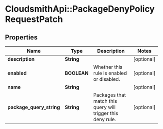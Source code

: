 # CloudsmithApi::PackageDenyPolicyRequestPatch

## Properties
Name | Type | Description | Notes
------------ | ------------- | ------------- | -------------
**description** | **String** |  | [optional] 
**enabled** | **BOOLEAN** | Whether this rule is enabled or disabled. | [optional] 
**name** | **String** |  | [optional] 
**package_query_string** | **String** | Packages that match this query will trigger this deny rule. | [optional] 


